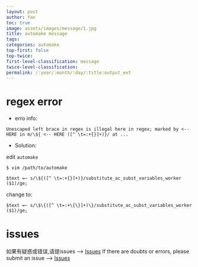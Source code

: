 ```yaml
---
layout: post
author: Yan 
toc: true
image: assets/images/message/1.jpg
title: automake message
tags:
categories: automake
top-first: false
top-twice: 
first-level-classification: message
twice-level-classification:
permalink: /:year/:month/:day/:title:output_ext
---
```


# regex error

* erro info: 

```shell
Unescaped left brace in regex is illegal here in regex; marked by <-- HERE in m/\${ <-- HERE ([^ \t=:+{}]+)}/ at ...
```

* Solution:

edit `automake`

```shell
$ vim /path/to/automake
```

```shell
$text =~ s/\${([^ \t=:+{}]+)}/substitute_ac_subst_variables_worker ($1)/ge;
```

change to:

```shell
$text =~ s/\$\{([^ \t=:+\{\}]+)\}/substitute_ac_subst_variables_worker ($1)/ge;
```


# issues

如果有疑惑或错误,请提issues --> [Issues](https://github.com/yan-wyb/issues/issues)
If there are doubts or errors, please submit an issue --> [Issues](https://github.com/yan-wyb/issues/issues)
